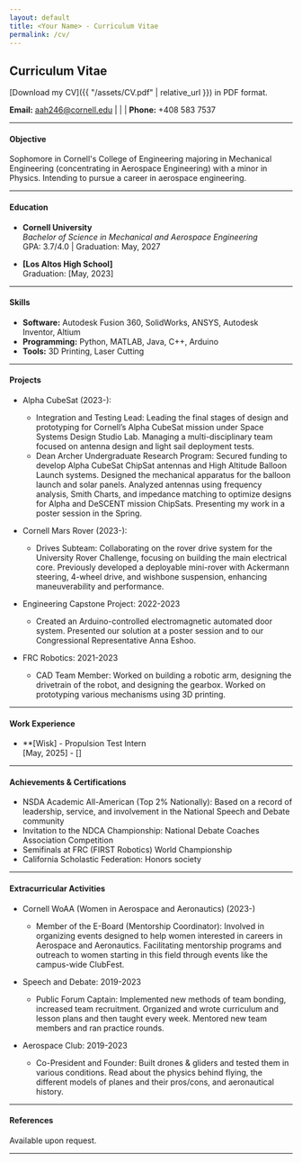 ```yaml
---
layout: default
title: <Your Name> - Curriculum Vitae
permalink: /cv/
---
```

## Curriculum Vitae

[Download my CV]({{ "/assets/CV.pdf" | relative_url }}) in PDF format.


**Email:** [aah246@cornell.edu](mailto:aah@cornell.edu) | | | **Phone:** +408 583 7537

---

#### Objective
Sophomore in Cornell's College of Engineering majoring in Mechanical Engineering (concentrating
in Aerospace Engineering) with a minor in Physics. Intending to pursue a career in aerospace engineering.

---

#### Education
- **Cornell University**  
  *Bachelor of Science in Mechanical and Aerospace Engineering*  
  GPA: 3.7/4.0 | Graduation: May, 2027

- **[Los Altos High School]**    
  Graduation: [May, 2023]

---

#### Skills
- **Software:** Autodesk Fusion 360, SolidWorks, ANSYS, Autodesk Inventor, Altium 
- **Programming:** Python, MATLAB, Java, C++, Arduino  
- **Tools:** 3D Printing, Laser Cutting  

---

#### Projects
- Alpha CubeSat (2023-):  
  - Integration and Testing Lead: Leading the final stages of design and prototyping for Cornell’s Alpha CubeSat mission under Space Systems Design Studio Lab. Managing a multi-disciplinary team focused on antenna design and light sail deployment tests.
  - Dean Archer Undergraduate Research Program: Secured funding to develop Alpha CubeSat ChipSat antennas and High Altitude Balloon Launch systems. Designed the mechanical apparatus for the balloon launch and solar panels. Analyzed antennas using frequency analysis, Smith Charts, and impedance matching to optimize designs for Alpha and DeSCENT mission ChipSats. Presenting my work in a poster session in the Spring.

- Cornell Mars Rover (2023-):  
  - Drives Subteam: Collaborating on the rover drive system for the University Rover Challenge, focusing on building the main electrical core. Previously developed a deployable mini-rover with Ackermann steering, 4-wheel drive, and wishbone suspension, enhancing maneuverability and performance.  

- Engineering Capstone Project: 2022-2023
  - Created an Arduino-controlled electromagnetic automated door system. Presented our solution at a poster session and to our Congressional Representative Anna Eshoo.

- FRC Robotics: 2021-2023
  - CAD Team Member: Worked on building a robotic arm, designing the drivetrain of the robot, and designing the gearbox. Worked on prototyping various mechanisms using 3D printing. 
---

#### Work Experience
- **[Wisk] - Propulsion Test Intern  
  [May, 2025] - []  

---

#### Achievements & Certifications
- NSDA Academic All-American (Top 2% Nationally): Based on a record of leadership, service, and involvement in the National Speech and Debate community
- Invitation to the NDCA Championship: National Debate Coaches Association Competition
- Semifinals at FRC (FIRST Robotics) World Championship
- California Scholastic Federation: Honors society

---

#### Extracurricular Activities
- Cornell WoAA (Women in Aerospace and Aeronautics) (2023-)
  - Member of the E-Board (Mentorship Coordinator): Involved in organizing events designed to help women interested in careers in Aerospace and Aeronautics. Facilitating mentorship programs and outreach to women starting in this field through events like the campus-wide ClubFest.

- Speech and Debate: 2019-2023
  - Public Forum Captain: Implemented new methods of team bonding, increased team recruitment. Organized and wrote curriculum and lesson plans and then taught every week. Mentored new team members and ran practice rounds.

- Aerospace Club: 2019-2023
  - Co-President and Founder: Built drones & gliders and tested them in various conditions. Read about the physics behind flying, the different models of planes and their pros/cons, and aeronautical history.
---

#### References
Available upon request.

---
